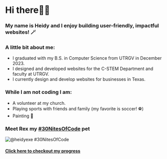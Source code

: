# Hi there👋💗
### My name is Heidy and I enjoy building user-friendly, impactful websites! 🪄 

### A little bit about me: 
- I graduated with my B.S. in Computer Science from UTRGV in December 2023. 
- I designed and developed websites for the C-STEM Department and faculty at UTRGV.
- I currently design and develop websites for businesses in Texas. 

### While I am not coding I am: 
- A volunteer at my church.
- Playing sports with friends and family (my favorite is soccer! ⚽) 
- Painting 🎨 

### Meet Rex my [#30NitesOfCode](https://www.codedex.io/@heidyexe/30-nites-of-code) pet 

![@heidyexe #30NitesOfCode](https://codedex.io/api/petStatus?user=heidyexe)
#### [Click here to checkout my progress ](https://www.codedex.io/@heidyexe/30-nites-of-code)

